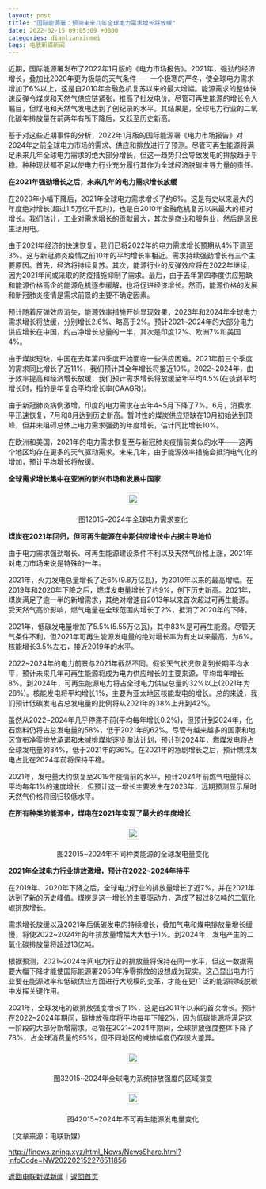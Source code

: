```yaml
---
layout: post
title: "国际能源署：预测未来几年全球电力需求增长将放缓"
date: 2022-02-15 09:05:09 +0800
categories: dianlianxinmei
tags: 电联新媒新闻
---
```

<p>近期，国际能源署发布了2022年1月版的《电力市场报告》。2021年，强劲的经济增长，叠加比2020年更为极端的天气条件——一个极寒的严冬，使全球电力需求增加了6%以上，这是自2010年金融危机复苏以来的最大增幅。能源需求的整体快速反弹令煤炭和天然气供应链紧张，推高了批发电价。尽管可再生能源的增长令人瞩目，但煤电和天然气发电达到了创纪录的水平。其结果是，全球电力行业的二氧化碳年排放量在前两年有所下降后，又跃至历史新高。</p><p>基于对这些近期事件的分析，2022年1月版的国际能源署《电力市场报告》对2024年之前全球电力市场的需求、供应和排放进行了预测。尽管可再生能源将满足未来几年全球电力需求的绝大部分增长，但这一趋势只会导致发电的排放趋于平稳。种种现状都不足以使电力行业充分履行其作为全球经济脱碳主导力量的责任。<br /></p><p><strong>在2021年强劲增长之后，未来几年的电力需求增长放缓</strong></p><p>在2020年小幅下降后，2021年全球电力需求增长了约6%。这是有史以来最大的年度绝对增长(超过1.5万亿千瓦时)，也是自2010年金融危机复苏以来最大的相对增长。我们估计，工业对需求增长的贡献最大，其次是商业和服务业，然后是居民生活用电。</p><p>由于2021年经济的快速恢复，我们已将2022年的电力需求增长预期从4%下调至3%。这与新冠肺炎疫情之前10年的平均增长率相近。需求持续强劲增长有三个主要原因。首先，经济将持续复苏。其次，能源行业的反弹效应将在2022年继续，因为2021年间或采取的防疫措施抑制了需求。最后，由于去年第四季度供应短缺和能源价格高企的能源危机逐步缓解，也将促进经济增长。然而，能源价格的发展和新冠肺炎疫情是需求前景的主要不确定因素。</p><p>预计随着反弹效应消失，能源效率措施开始显现效果，2023年和2024年全球电力需求增长将放缓，分别增长2.6%、略高于2%。预计2021~2024年的大部分电力供应增长在中国，约占净增长总量的一半，其次是印度12%、欧洲7%和美国4%。</p><p>由于煤炭短缺，中国在去年第四季度开始面临一些供应困难。2021年前三个季度的需求同比增长了近11%，我们预计其全年增长将接近10%。2022~2024年，由于效率提高和经济增长放缓，我们预计需求增长将放缓至年平均4.5%(在谈到平均增长时，指的是年复合平均增长率(CAAGR))。</p><p>由于新冠肺炎病例激增，印度的电力需求在去年4~5月下降了7%。6月，消费水平迅速恢复，7月和8月达到历史新高。暂时性的煤炭供应短缺在10月初始达到顶峰，但并未阻碍总体上电力需求强劲的年度增长，估计同比增长10%。</p><p>在欧洲和美国，2021年的电力需求恢复至与新冠肺炎疫情前类似的水平——这两个地区均存在更多的天气驱动需求。未来几年，由于能源效率措施会抵消电气化的增加，预计平均增长将放缓。</p><p><strong>全球需求增长集中在亚洲的新兴市场和发展中国家</strong></p><center><img src="https://dfscdn.dfcfw.com/download/D25608209821636087564_w553h275.jpg" style="border:#d1d1d1 1px solid;padding:3px;margin:5px 0;" /></center><p style="text-align:center;">图12015~2024年全球电力需求变化</p><p><strong>煤炭在2021年回归，但可再生能源在中期供应增长中占据主导地位</strong></p><p>由于电力需求强劲增长、可再生能源建设条件不利以及天然气价格上涨，2021年对电力市场来说是特殊的一年。</p><p>2021年，火力发电总量增长了近6%(9.8万亿瓦)，为2010年以来的最高增幅。在2019年和2020年下降之后，燃煤发电量增长了约9%，创下历史新高。2021年，煤炭满足了逾一半的新增需求，其绝对增速自2013年以来首次超过可再生能源。受天然气高价影响，燃气电量在全球范围内增长了2%，抵消了2020年的下降。</p><p>2021年，低碳发电量增加了5.5%(5.55万亿瓦)，其中83%是可再生能源。尽管天气条件不利，但2021年可再生能源发电量的绝对增长率为有史以来最高，为6%。核能增长3.5%左右，接近2019年的水平。</p><p>2022~2024年的电力前景与2021年截然不同。假设天气状况恢复到长期平均水平，预计未来几年可再生能源将成为电力供应增长的主要来源，平均每年增长8%。到2024年，可再生能源电力将占全球电力供应总量的32%以上(2021年为28%)。核能发电将平均增长1%，主要为亚太地区核能发电的增长。总的来说，我们预计低碳发电占总发电量的比例将从2021年的38%上升到42%。</p><p>虽然从2022~2024年几乎停滞不前(平均每年增长0.2%)，但预计到2024年，化石燃料仍将占总发电量的58%，低于2021年的62%。尽管有越来越多的国家和地区宣布净零排放承诺和未减排煤炭逐步淘汰计划，预计到2024年，燃煤发电将占全球发电量的34%，低于2021年的36%。在2021年的急剧增长之后，预计燃煤发电占比在2024年前将保持平稳。</p><p>2021年，发电量大约恢复至2019年疫情前的水平，预计2024年前燃气电量将以平均每年1%的速度增长，但预计这一增长主要发生在2023年，远期预测显示届时天然气价格将回归较低水平。</p><p><strong>在所有种类的能源中，煤电在2021年实现了最大的年度增长</strong></p><center><img src="https://dfscdn.dfcfw.com/download/D25140163081385657070_w553h278.jpg" style="border:#d1d1d1 1px solid;padding:3px;margin:5px 0;" /></center><p style="text-align:center;">图22015~2024年不同种类能源的全球发电量变化</p><p><strong>2021年全球电力行业排放激增，预计在2022~2024年持平</strong></p><p>在2019年、2020年下降之后，全球电力行业的排放量增长了近7%，并在2021年达到了新的历史峰值。煤炭是这一增长的主要驱动力，造成了超过8亿吨的二氧化碳排放增长。</p><p>需求增长放缓以及2021年后低碳发电的持续增长，叠加气电和煤电排放量增长缓慢，将使2022~2024年的年排放量增幅大大低于1%。到2024年，发电产生的二氧化碳排放量将超过13亿吨。</p><p>根据预测，2021~2024年间电力行业的排放量将保持在同一水平，但这一数据需要大幅下降才能使国际能源署2050年净零排放的设想成为现实。这凸显出电力行业要在能源效率和低碳供应方面进行大规模的变革，才能在更广泛的能源领域脱碳中发挥关键作用。</p><p>2021年，全球发电的碳排放强度增长了1%，这是自2011年以来的首次增长。预计在2022~2024年期间，碳排放强度将平均每年下降2%，因为低碳能源将满足这一阶段的大部分新增需求。尽管在2021~2024年期间，全球排放强度整体下降了78%，占全球消费量的95%，但不同地区的减排幅度仍存很大差异。</p><center><img src="https://dfscdn.dfcfw.com/download/D24799848808173994551_w449h409.jpg" style="border:#d1d1d1 1px solid;padding:3px;margin:5px 0;" /></center><p style="text-align:center;">图32015~2024年全球电力系统排放强度的区域演变</p><center><img src="https://dfscdn.dfcfw.com/download/D24658951937699488599_w553h278.jpg" style="border:#d1d1d1 1px solid;padding:3px;margin:5px 0;" /></center><p style="text-align:center;">图42015~2024年不可再生能源发电量变化</p><p class="em_media">（文章来源：电联新媒）</p>

<http://finews.zning.xyz/html_News/NewsShare.html?infoCode=NW202202152276511856>

[返回电联新媒新闻](//finews.withounder.com/category/dianlianxinmei.html)｜[返回首页](//finews.withounder.com/)